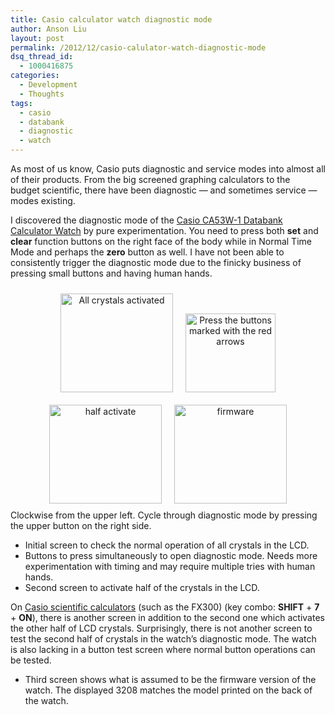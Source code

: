 ```yaml
---
title: Casio calculator watch diagnostic mode
author: Anson Liu
layout: post
permalink: /2012/12/casio-calulator-watch-diagnostic-mode
dsq_thread_id:
  - 1000416875
categories:
  - Development
  - Thoughts
tags:
  - casio
  - databank
  - diagnostic
  - watch
---
```

<p style="text-align: left;">
  As most of us know, Casio puts diagnostic and service modes into almost all of their products. From the big screened graphing calculators to the budget scientific, there have been diagnostic — and sometimes service — modes existing.
</p>

<p style="text-align: left;">
  I discovered the diagnostic mode of the <a href="http://www.casio.com/products/Watches/Databank/CA53W-1/" target="_blank">Casio CA53W-1 Databank Calculator Watch</a> by pure experimentation. You need to press both <strong>set</strong> and <strong>clear</strong> function buttons on the right face of the body while in Normal Time Mode and perhaps the <strong>zero</strong> button as well. I have not been able to consistently trigger the diagnostic mode due to the finicky business of pressing small buttons and having human hands.
</p>

<center>
  <img class="wp-image-2404 alignnone" style="padding: 10px;" alt="All crystals activated" src="https://ansonliu.com/wp-content/uploads/2012/12/activated-300x265.jpg" width="180" height="158" /><img class=" wp-image-2408 alignnone" style="padding: 10px;" alt="Press the buttons marked with the red arrows" src="https://ansonliu.com/wp-content/uploads/2012/12/buttons-271x300.jpg" width="144" height="126" />
</center>

<center>
  <img class="wp-image-2407 alignnone" style="padding: 10px;" alt="half activate" src="https://ansonliu.com/wp-content/uploads/2012/12/half-activate-300x264.jpg" width="180" height="158" /><img class=" wp-image-2409 alignnone" style="padding: 10px;" alt="firmware" src="https://ansonliu.com/wp-content/uploads/2012/12/firmware-300x265.jpg" width="180" height="158" />
</center>Clockwise from the upper left. Cycle through diagnostic mode by pressing the upper button on the right side.

*   Initial screen to check the normal operation of all crystals in the LCD.
*   Buttons to press simultaneously to open diagnostic mode. Needs more experimentation with timing and may require multiple tries with human hands.
*   Second screen to activate half of the crystals in the LCD.

On <a href="http://www.casio-usa.com/products/Calculators_%26_Dictionaries/Fraction_%26_Scientific/" target="_blank">Casio scientific calculators</a> (such as the FX300) (key combo: **SHIFT** + **7** + **ON**), there is another screen in addition to the second one which activates the other half of LCD crystals. Surprisingly, there is not another screen to test the second half of crystals in the watch&#8217;s diagnostic mode. The watch is also lacking in a button test screen where normal button operations can be tested.

*   Third screen shows what is assumed to be the firmware version of the watch. The displayed 3208 matches the model printed on the back of the watch.